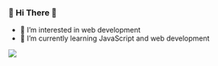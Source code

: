### 👋 Hi There 👋 
- 👀 I’m interested in web development
- 🌱 I’m currently learning JavaScript and web development

<img src="https://github-readme-stats.vercel.app/api?username=MarcAlKareh&&show_icons=true&title_color=ffffff&icon_color=bb2acf&text_color=daf7dc&bg_color=151515" />

